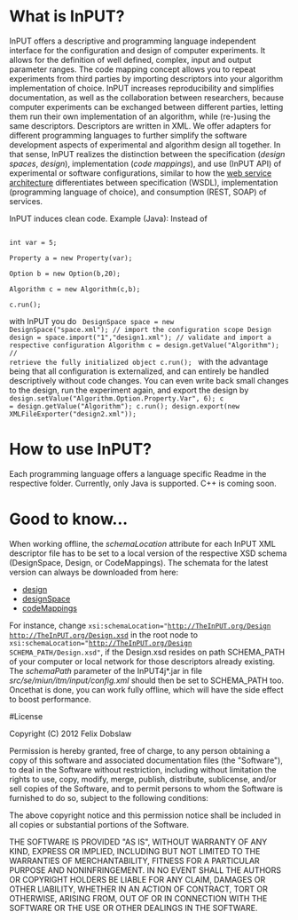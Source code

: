 # What is InPUT?

InPUT offers a descriptive and programming language independent interface for the configuration and design of computer experiments. It allows for the definition of well defined, complex, input and output parameter ranges.
The code mapping concept allows you to repeat experiments from third parties by importing descriptors into your algorithm implementation of choice. InPUT increases reproducibility and simplifies documentation, as well as the collaboration between researchers, because computer experiments can be exchanged between different parties, letting them run their own implementation of an algorithm, while \(re-\)using the same descriptors. Descriptors are written in XML. We offer adapters for different programming languages to further simplify the software development aspects of experimental and algorithm design all together. In that sense, InPUT realizes the distinction between the specification (*design spaces*, *design*), implementation (*code mappings*), and use (InPUT API) of experimental or software configurations, similar to how the [web service architecture](http://en.wikipedia.org/wiki/Web_service) differentiates between specification (WSDL), implementation (programming language of choice), and consumption (REST, SOAP) of services.

InPUT induces clean code. Example (Java):
Instead of 

<code>
int var = 5;
</code>
<code>
Property a = new Property(var);
</code>
<code>
Option b = new Option(b,20);
</code>
<code>
Algorithm c = new Algorithm(c,b);
</code>
<code>
c.run();
</code>

with InPUT you do
<code>
DesignSpace space = new DesignSpace("space.xml"); // import the configuration scope
Design design = space.import("1","design1.xml"); // validate and import a respective configuration
Algorithm c = design.getValue("Algorithm"); // retrieve the fully initialized object
c.run();
</code>
with the advantage being that all configuration is externalized, and can entirely be handled descriptively without code changes. You can even write back small changes to the design, run the experiment again, and export the design by
<code>
design.setValue("Algorithm.Option.Property.Var", 6);
c = design.getValue("Algorithm");
c.run();
design.export(new XMLFileExporter("design2.xml"));
</code>
# How to use InPUT?

Each programming language offers a language specific Readme in the respective folder. Currently, only Java is supported. C++ is coming soon.

# Good to know...

When working offline, the *schemaLocation* attribute for each InPUT XML descriptor file has to be set to a local version of the respective XSD schema (DesignSpace, Design, or CodeMappings). The schemata for the latest version can always be downloaded from here:

* [design](http://TheInPUT.org/Design.xsd)
* [designSpace](http://TheInPUT.org/DesignSpace.xsd)
* [codeMappings](http://TheInPUT.org/CodeMappings.xsd)

For instance, change <code>xsi:schemaLocation="http://TheInPUT.org/Design http://TheInPUT.org/Design.xsd</code> in the root node to <code>xsi:schemaLocation="http://TheInPUT.org/Design SCHEMA_PATH/Design.xsd"</code>, if the Design.xsd resides on path SCHEMA_PATH of your computer or local network for those descriptors already existing. The *schemaPath* parameter of the InPUT4j\*.jar in file *src/se/miun/itm/input/config.xml* should then be set to SCHEMA_PATH too. Oncethat is done, you can work fully offline, which will have the side effect to boost performance.

#License

Copyright (C) 2012 Felix Dobslaw

Permission is hereby granted, free of charge, to any person obtaining a copy of this software and associated documentation files (the "Software"), to deal in the Software without restriction, including without limitation the rights to use, copy, modify, merge, publish, distribute, sublicense, and/or sell copies of the Software, and to permit persons to whom the Software is furnished to do so, subject to the following conditions:

The above copyright notice and this permission notice shall be included in all copies or substantial portions of the Software.

THE SOFTWARE IS PROVIDED "AS IS", WITHOUT WARRANTY OF ANY KIND, EXPRESS OR IMPLIED, INCLUDING BUT NOT LIMITED TO THE WARRANTIES OF MERCHANTABILITY, FITNESS FOR A PARTICULAR PURPOSE AND NONINFRINGEMENT. IN NO EVENT SHALL THE AUTHORS OR COPYRIGHT HOLDERS BE LIABLE FOR ANY CLAIM, DAMAGES OR OTHER LIABILITY, WHETHER IN AN ACTION OF CONTRACT, TORT OR OTHERWISE, ARISING FROM, OUT OF OR IN CONNECTION WITH THE SOFTWARE OR THE USE OR OTHER DEALINGS IN THE SOFTWARE.
